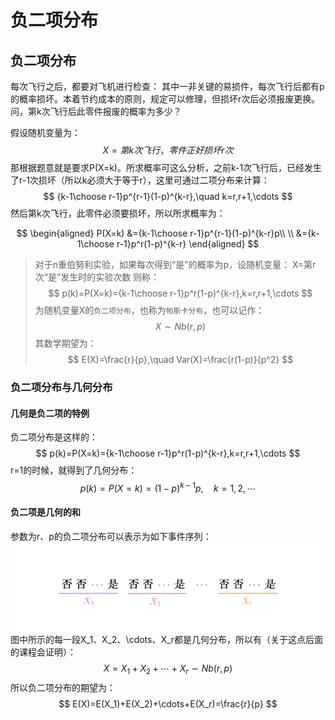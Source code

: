 # 负二项分布

## 负二项分布
每次飞行之后，都要对飞机进行检查：
其中一非关键的易损件，每次飞行后都有p的概率损坏。本着节约成本的原则，规定可以修理，但损坏r次后必须报废更换。问，第k次飞行后此零件报废的概率为多少？

假设随机变量为：
$$
X=第k次飞行，零件正好损坏r次
$$
那根据题意就是要求P(X=k)。所求概率可这么分析，之前k-1次飞行后，已经发生了r-1次损坏（所以k必须大于等于r），这里可通过二项分布来计算：
$$
 {k-1\choose r-1}p^{r-1}(1-p)^{k-r},\quad k=r,r+1,\cdots
$$
然后第k次飞行，此零件必须要损坏，所以所求概率为：

$$
\begin{aligned}
    P(X=k)
        &={k-1\choose r-1}p^{r-1}(1-p)^{k-r}p\\
        \\
        &={k-1\choose r-1}p^r(1-p)^{k-r}
\end{aligned}
$$


> 对于n重伯努利实验，如果每次得到“是”的概率为p，设随机变量：
X=第r次“是”发生时的实验次数
则称：
$$
p(k)=P(X=k)={k-1\choose r-1}p^r(1-p)^{k-r},k=r,r+1,\cdots
$$
为随机变量X的`负二项分布`，也称为`帕斯卡分布`，也可以记作：
$$
X\sim Nb(r,p)
$$
其数学期望为：
$$
E(X)=\frac{r}{p},\quad Var(X)=\frac{r(1-p)}{p^2}
$$


### 负二项分布与几何分布

#### 几何是负二项的特例
负二项分布是这样的：
$$
p(k)=P(X=k)={k-1\choose r-1}p^r(1-p)^{k-r},k=r,r+1,\cdots
$$
r=1的时候，就得到了几何分布：
$$
p(k)=P(X=k)=(1-p)^{k-1}p,\quad k=1,2,\cdots
$$

#### 负二项是几何的和
参数为r、p的负二项分布可以表示为如下事件序列：
![](./probability_离散_负二项分布/17.png)
图中所示的每一段X_1、X_2、\cdots、X_r都是几何分布，所以有（关于这点后面的课程会证明）：
$$
X=X_1+X_2+\cdots+X_r\sim Nb(r,p)
$$
所以负二项分布的期望为：
$$
E(X)=E(X_1)+E(X_2)+\cdots+E(X_r)=\frac{r}{p}
$$
